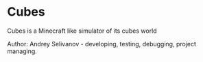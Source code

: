 Cubes
=====

Cubes is a Minecraft like simulator of its cubes world

Author:
Andrey Selivanov - developing, testing, debugging, project managing.
